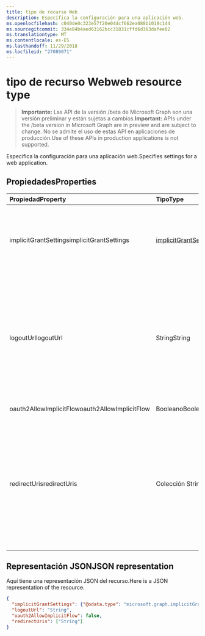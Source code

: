```yaml
---
title: tipo de recurso Web
description: Especifica la configuración para una aplicación web.
ms.openlocfilehash: c040de0c323e57f20e04dcf662ea088b1018c144
ms.sourcegitcommit: 334e84b4aed63162bcc31831cffd6d363dafee02
ms.translationtype: MT
ms.contentlocale: es-ES
ms.lasthandoff: 11/29/2018
ms.locfileid: "27089071"
---
```

# <a name="web-resource-type"></a><span data-ttu-id="f1454-103">tipo de recurso Web</span><span class="sxs-lookup"><span data-stu-id="f1454-103">web resource type</span></span>

> <span data-ttu-id="f1454-104">**Importante:** Las API de la versión /beta de Microsoft Graph son una versión preliminar y están sujetas a cambios.</span><span class="sxs-lookup"><span data-stu-id="f1454-104">**Important:** APIs under the /beta version in Microsoft Graph are in preview and are subject to change.</span></span> <span data-ttu-id="f1454-105">No se admite el uso de estas API en aplicaciones de producción.</span><span class="sxs-lookup"><span data-stu-id="f1454-105">Use of these APIs in production applications is not supported.</span></span>

<span data-ttu-id="f1454-106">Especifica la configuración para una aplicación web.</span><span class="sxs-lookup"><span data-stu-id="f1454-106">Specifies settings for a web application.</span></span>

## <a name="properties"></a><span data-ttu-id="f1454-107">Propiedades</span><span class="sxs-lookup"><span data-stu-id="f1454-107">Properties</span></span>

| <span data-ttu-id="f1454-108">Propiedad</span><span class="sxs-lookup"><span data-stu-id="f1454-108">Property</span></span> | <span data-ttu-id="f1454-109">Tipo</span><span class="sxs-lookup"><span data-stu-id="f1454-109">Type</span></span> | <span data-ttu-id="f1454-110">Descripción</span><span class="sxs-lookup"><span data-stu-id="f1454-110">Description</span></span> |
|:---------|:-----|:------------|
|<span data-ttu-id="f1454-111">implicitGrantSettings</span><span class="sxs-lookup"><span data-stu-id="f1454-111">implicitGrantSettings</span></span>|[<span data-ttu-id="f1454-112">implicitGrantSettings</span><span class="sxs-lookup"><span data-stu-id="f1454-112">implicitGrantSettings</span></span>](implicitgrantsettings.md)| <span data-ttu-id="f1454-113">Especifica si esta aplicación web puede solicitar tokens con el flujo de OAuth 2.0 implícita.</span><span class="sxs-lookup"><span data-stu-id="f1454-113">Specifies whether this web application can request tokens using the OAuth 2.0 implicit flow.</span></span>|
|<span data-ttu-id="f1454-114">logoutUrl</span><span class="sxs-lookup"><span data-stu-id="f1454-114">logoutUrl</span></span>|<span data-ttu-id="f1454-115">String</span><span class="sxs-lookup"><span data-stu-id="f1454-115">String</span></span>| <span data-ttu-id="f1454-116">Especifica la dirección URL que usará el servicio de autorización de Microsoft para cerrar sesión de un usuario mediante [canal de frente](https://openid.net/specs/openid-connect-frontchannel-1_0.html), [back canal](https://openid.net/specs/openid-connect-backchannel-1_0.html) o protocolos de cierre de sesión SAML.</span><span class="sxs-lookup"><span data-stu-id="f1454-116">Specifies the URL that will be used by Microsoft's authorization service to logout an user using [front-channel](https://openid.net/specs/openid-connect-frontchannel-1_0.html), [back-channel](https://openid.net/specs/openid-connect-backchannel-1_0.html) or SAML logout protocols.</span></span> |
|<span data-ttu-id="f1454-117">oauth2AllowImplicitFlow</span><span class="sxs-lookup"><span data-stu-id="f1454-117">oauth2AllowImplicitFlow</span></span>|<span data-ttu-id="f1454-118">Booleano</span><span class="sxs-lookup"><span data-stu-id="f1454-118">Boolean</span></span>| <span data-ttu-id="f1454-119">En desuso.</span><span class="sxs-lookup"><span data-stu-id="f1454-119">Deprecated.</span></span> <span data-ttu-id="f1454-120">No la use.</span><span class="sxs-lookup"><span data-stu-id="f1454-120">Do not use.</span></span> | 
|<span data-ttu-id="f1454-121">redirectUris</span><span class="sxs-lookup"><span data-stu-id="f1454-121">redirectUris</span></span>|<span data-ttu-id="f1454-122">Colección String</span><span class="sxs-lookup"><span data-stu-id="f1454-122">String collection</span></span>| <span data-ttu-id="f1454-123">Especifica las direcciones URL que los tokens de usuario se envían a para el inicio de sesión o el redireccionamiento de los códigos de autorización de los URI que OAuth 2.0 y tokens de acceso se envían a.</span><span class="sxs-lookup"><span data-stu-id="f1454-123">Specifies the URLs that user tokens are sent to for sign in, or the redirect URIs that OAuth 2.0 authorization codes and access tokens are sent to.</span></span> |

## <a name="json-representation"></a><span data-ttu-id="f1454-124">Representación JSON</span><span class="sxs-lookup"><span data-stu-id="f1454-124">JSON representation</span></span>
<span data-ttu-id="f1454-125">Aquí tiene una representación JSON del recurso.</span><span class="sxs-lookup"><span data-stu-id="f1454-125">Here is a JSON representation of the resource.</span></span>

<!-- {
  "blockType": "resource",
  "optionalProperties": [

  ],
  "@odata.type": "microsoft.graph.web"
}-->

```json
{
  "implicitGrantSettings": {"@odata.type": "microsoft.graph.implicitGrantSettings"},
  "logoutUrl": "String",
  "oauth2AllowImplicitFlow": false,
  "redirectUris": ["String"]
}

```


<!-- uuid: 8fcb5dbc-d5aa-4681-8e31-b001d5168d79
2015-10-25 14:57:30 UTC -->
<!-- {
  "type": "#page.annotation",
  "description": "web resource",
  "keywords": "",
  "section": "documentation",
  "tocPath": ""
}-->
